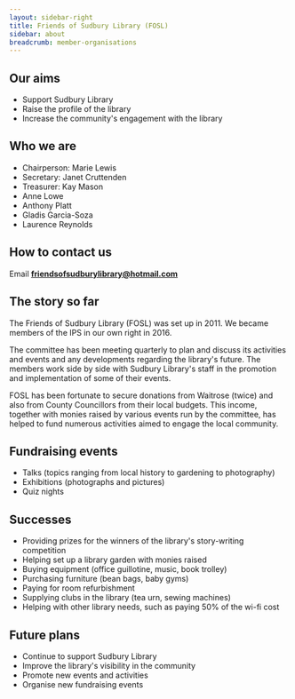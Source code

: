 ```yaml
---
layout: sidebar-right
title: Friends of Sudbury Library (FOSL)
sidebar: about
breadcrumb: member-organisations
---
```


## Our aims

* Support Sudbury Library
* Raise the profile of the library
* Increase the community's engagement with the library

## Who we are

* Chairperson: Marie Lewis
* Secretary: Janet Cruttenden
* Treasurer: Kay Mason
* Anne Lowe
* Anthony Platt
* Gladis Garcia-Soza
* Laurence Reynolds

## How to contact us

Email **friendsofsudburylibrary@hotmail.com**

## The story so far

The Friends of Sudbury Library (FOSL) was set up in 2011. We became members of the IPS in our own right in 2016.

The committee has been meeting quarterly to plan and discuss its activities and events and any developments regarding the library's future. The members work side by side with Sudbury Library's staff in the promotion and implementation of some of their events.

FOSL has been fortunate to secure donations from Waitrose (twice) and also from County Councillors from their local budgets. This income, together with monies raised by various events run by the committee, has helped to fund numerous activities aimed to engage the local community.

## Fundraising events

* Talks (topics ranging from local history to gardening to photography)
* Exhibitions (photographs and pictures)
* Quiz nights

## Successes

* Providing prizes for the winners of the library's story-writing competition
* Helping set up a library garden with monies raised
* Buying equipment (office guillotine, music, book trolley)
* Purchasing furniture (bean bags, baby gyms)
* Paying for room refurbishment
* Supplying clubs in the library (tea urn, sewing machines)
* Helping with other library needs, such as paying 50% of the wi-fi cost

## Future plans

* Continue to support Sudbury Library
* Improve the library's visibility in the community
* Promote new events and activities
* Organise new fundraising events
